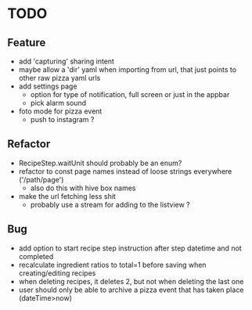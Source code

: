 # TODO

## Feature
- add 'capturing' sharing intent
- maybe allow a 'dir' yaml when importing from url, that just points to other raw pizza yaml urls
- add settings page
    - option for type of notification, full screen or just in the appbar
    - pick alarm sound
- foto mode for pizza event
    - push to instagram ?
    
## Refactor
- RecipeStep.waitUnit should probably be an enum?
- refactor to const page names instead of loose strings everywhere ('/path/page')
    - also do this with hive box names
- make the url fetching less shit
    - probably use a stream for adding to the listview ?
    
## Bug
- add option to start recipe step instruction after step datetime and not completed
- recalculate ingredient ratios to total=1 before saving when creating/editing recipes
- when deleting recipes, it deletes 2, but not when deleting the last one
- user should only be able to archive a pizza event that has taken place (dateTime>now)